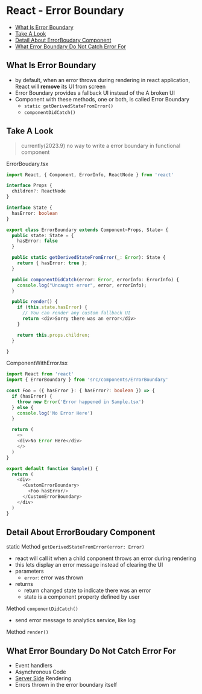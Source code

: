 # React - Error Boundary

* [What Is Error Boundary](#what-is-error-boundary)
* [Take A Look](#take-a-look)
* [Detail About ErrorBoudary Component ](#detail-about-errorboudary-component-)
* [What Error Boundary Do Not Catch Error For](#what-error-boundary-do-not-catch-error-for)

## What Is Error Boundary

- by default, when an error throws during rendering in react application, React will **remove** its UI from screen 
- Error Boundary provides a fallback UI instead of the A broken UI
- Component with these methods, one or both, is called Error Boundary
  - `static getDerivedStateFromError()`
  - `componentDidCatch()` 

## Take A Look

> currently(2023.9) no way to write a error boundary in functional component

ErrorBoudary.tsx

```ts
import React, { Component, ErrorInfo, ReactNode } from 'react'

interface Props {
  children?: ReactNode
}

interface State {
  hasError: boolean
}

export class ErrorBoundary extends Component<Props, State> {
  public state: State = {
    hasError: false
  }

  public static getDerivedStateFromError(_: Error): State {
    return { hasError: true };
  }

  public componentDidCatch(error: Error, errorInfo: ErrorInfo) {
    console.log("Uncaught error", error, errorInfo);
  }

  public render() {
    if (this.state.hasError) {
      // You can render any custom fallback UI
      return <div>Sorry there was an error</div>
    }

    return this.props.children;
  }

}
```

ComponentWithError.tsx

```ts
import React from 'react'
import { ErrorBoundary } from 'src/components/ErrorBoundary'

const Foo = ({ hasError }: { hasError?: boolean }) => {
  if (hasError) {
    throw new Error('Error happened in Sample.tsx')
  } else {
    console.log('No Error Here')
  }

  return (
    <>
    <div>No Error Here</div> 
    </>
  )
}

export default function Sample() {
  return (
    <div>
      <CustomErrorBoundary>
        <Foo hasError/>
      </CustomErrorBoundary>
    </div>
  )
}
```

## Detail About ErrorBoudary Component 

static Method `getDerivedStateFromError(error: Error)`

- react will call it when a child conponent throws an error during rendering
- this lets display an error message instead of clearing the UI
- parameters
  - `error`: error was thrown
- returns
  - return changed state to indicate there was an error
  - state is a component property defined by user

Method `componentDidCatch()`

- send error message to analytics service, like log

Method `render()`

## What Error Boundary Do Not Catch Error For

- Event handlers
- Asynchronous Code
- [Server Side](nextjs-rendering.md#server-side-rendering) Rendering
- Errors thrown in the error boundary itself
